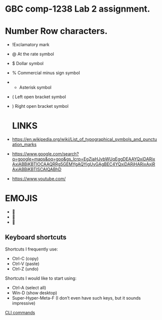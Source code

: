# GBC comp-1238 Lab 2 assignment.
# Number Row characters.
- !Exclamatory mark
- @ At the rate symbol
- $ Dollar symbol
- % 	Commercial minus sign symbol
- + Asterisk symbol
- ( Left open bracket symbol
- ) Right open bracket symbol

  # LINKS
-  https://en.wikipedia.org/wiki/List_of_typographical_symbols_and_punctuation_marks
-  https://www.google.com/search?q=google+maps&oq=goo&gs_lcrp=EgZjaHJvbWUqEggDEAAYQxiDARixAxiABBiKBTIOCAAQRRg5GEMYgAQYigUyGAgBEC4YQxiDARjHARixAxjRAxiABBiKBTISCAIQABhD
-  https://www.youtube.com/





# EMOJIS
- 👋
- 🙌
- 🤗

## Keyboard shortcuts
Shortcuts I frequently use: 
- Ctrl-C (copy)
- Ctrl-V (paste)
- Ctrl-Z (undo)

Shortcuts I would like to start using: 
- Ctrl-A (select all)
- Win-D (show desktop)
- Super-Hyper-Meta-F (I don’t even have such keys, but it sounds impressive)



[CLI commands](docs/cli.md)